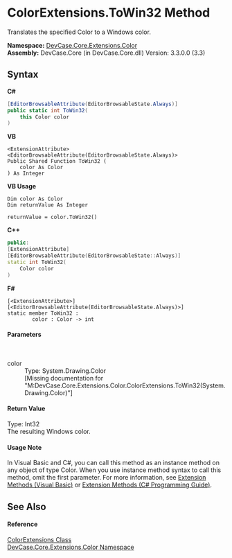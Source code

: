 # ColorExtensions.ToWin32 Method 
 

Translates the specified Color to a Windows color.

**Namespace:**&nbsp;<a href="N_DevCase_Core_Extensions_Color">DevCase.Core.Extensions.Color</a><br />**Assembly:**&nbsp;DevCase.Core (in DevCase.Core.dll) Version: 3.3.0.0 (3.3)

## Syntax

**C#**<br />
``` C#
[EditorBrowsableAttribute(EditorBrowsableState.Always)]
public static int ToWin32(
	this Color color
)
```

**VB**<br />
``` VB
<ExtensionAttribute>
<EditorBrowsableAttribute(EditorBrowsableState.Always)>
Public Shared Function ToWin32 ( 
	color As Color
) As Integer
```

**VB Usage**<br />
``` VB Usage
Dim color As Color
Dim returnValue As Integer

returnValue = color.ToWin32()
```

**C++**<br />
``` C++
public:
[ExtensionAttribute]
[EditorBrowsableAttribute(EditorBrowsableState::Always)]
static int ToWin32(
	Color color
)
```

**F#**<br />
``` F#
[<ExtensionAttribute>]
[<EditorBrowsableAttribute(EditorBrowsableState.Always)>]
static member ToWin32 : 
        color : Color -> int 

```


#### Parameters
&nbsp;<dl><dt>color</dt><dd>Type: System.Drawing.Color<br />\[Missing <param name="color"/> documentation for "M:DevCase.Core.Extensions.Color.ColorExtensions.ToWin32(System.Drawing.Color)"\]</dd></dl>

#### Return Value
Type: Int32<br />The resulting Windows color.

#### Usage Note
In Visual Basic and C#, you can call this method as an instance method on any object of type Color. When you use instance method syntax to call this method, omit the first parameter. For more information, see <a href="https://docs.microsoft.com/dotnet/visual-basic/programming-guide/language-features/procedures/extension-methods">Extension Methods (Visual Basic)</a> or <a href="https://docs.microsoft.com/dotnet/csharp/programming-guide/classes-and-structs/extension-methods">Extension Methods (C# Programming Guide)</a>.

## See Also


#### Reference
<a href="T_DevCase_Core_Extensions_Color_ColorExtensions">ColorExtensions Class</a><br /><a href="N_DevCase_Core_Extensions_Color">DevCase.Core.Extensions.Color Namespace</a><br />